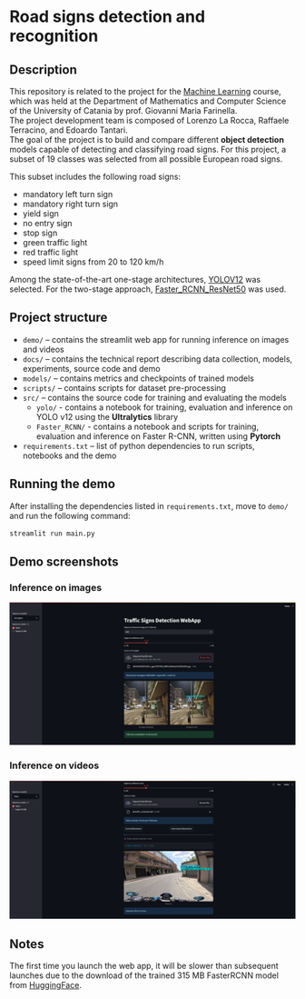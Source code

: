 # Road signs detection and recognition

## Description
This repository is related to the project for the [Machine Learning](https://www.dmi.unict.it/farinella/ML/) course, which was held at the Department of Mathematics and Computer Science of the University of Catania by prof. Giovanni Maria Farinella.  
The project development team is composed of Lorenzo La Rocca, Raffaele Terracino, and Edoardo Tantari.  
The goal of the project is to build and compare different **object detection** models capable of detecting and classifying road signs. For this project, a subset of 19 classes was selected from all possible European road signs.

This subset includes the following road signs:
* mandatory left turn sign  
* mandatory right turn sign  
* yield sign  
* no entry sign  
* stop sign  
* green traffic light  
* red traffic light  
* speed limit signs from 20 to 120 km/h  

Among the state-of-the-art one-stage architectures, [YOLOV12](https://docs.ultralytics.com/models/yolo12/) was selected. For the two-stage approach, [Faster_RCNN_ResNet50](https://docs.pytorch.org/vision/main/models/generated/torchvision.models.detection.fasterrcnn_resnet50_fpn.html) was used. 

## Project structure
- `demo/` – contains the streamlit web app for running inference on images and videos
- `docs/` – contains the technical report describing data collection, models, experiments, source code and demo
- `models/` – contains metrics and checkpoints of trained models
- `scripts/` – contains scripts for dataset pre-processing
- `src/` – contains the source code for training and evaluating the models
  - `yolo/` - contains a notebook for training, evaluation and inference on YOLO v12 using the **Ultralytics** library 
  - `Faster_RCNN/` - contains a notebook and scripts for training, evaluation and inference on Faster R-CNN, written using **Pytorch**
- `requirements.txt` – list of python dependencies to run scripts, notebooks and the demo

## Running the demo
After installing the dependencies listed in `requirements.txt`, move to  `demo/` and run the following command:

```bash
streamlit run main.py
```

## Demo screenshots

### Inference on images
![](docs/screen_demo.png)
### Inference on videos
![](docs/screen_demo_video.png)

## Notes
The first time you launch the web app, it will be slower than subsequent launches due to the download of the trained 315 MB FasterRCNN model from [HuggingFace](https://huggingface.co/).
